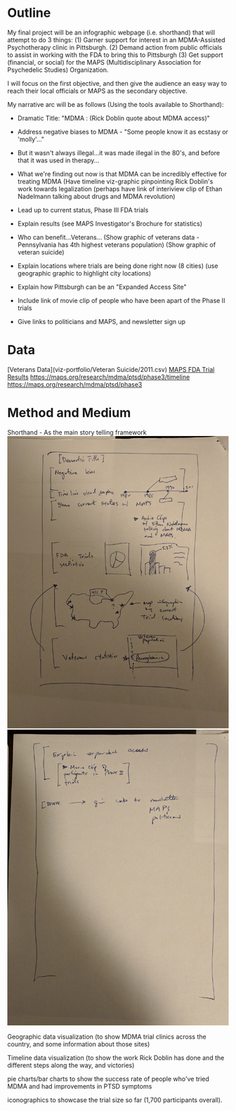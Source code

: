 # Outline
My final project will be an infographic webpage (i.e. shorthand) that will attempt to do 3 things:
(1) Garner support for interest in an MDMA-Assisted Psychotherapy clinic in Pittsburgh.
(2) Demand action from public officials to assist in working with the FDA to bring this to Pittsburgh
(3) Get support (financial, or social) for the MAPS (Multidisciplinary Association for Psychedelic Studies) Organization.

I will focus on the first objective, and then give the audience an easy way to reach their local officials or MAPS as the secondary objective.

My narrative arc will be as follows (Using the tools available to Shorthand):
- Dramatic Title: "MDMA : (Rick Doblin quote about MDMA access)"
- Address negative biases to MDMA - "Some people know it as ecstasy or 'molly'..."
- But it wasn't always illegal...it was made illegal in the 80's, and before that it was used in therapy...
- What we're finding out now is that MDMA can be incredibly effective for treating MDMA
  (Have timeline viz-graphic pinpointing Rick Doblin's work towards legalization
  (perhaps have link of interiview clip of Ethan Nadelmann talking about drugs and MDMA revolution)
  
- Lead up to current status, Phase III FDA trials
- Explain results (see MAPS Investigator's Brochure for statistics)
- Who can benefit...Veterans...
  (Show graphic of veterans data - Pennsylvania has 4th highest veterans population)
  (Show graphic of veteran suicide)
  
- Explain locations where trials are being done right now (8 cities)
  (use geographic graphic to highlight city locations)
  
- Explain how Pittsburgh can be an "Expanded Access Site"

- Include link of movie clip of people who have been apart of the Phase II trials

- Give links to politicians and MAPS, and newsletter sign up

# Data
[Veterans Data](viz-portfolio/Veteran Suicide/2011.csv)
[MAPS FDA Trial Results](MAPS_2018_MDMA_Investigators_Brochure_Edition10_10JUL2018.pdf)
https://maps.org/research/mdma/ptsd/phase3/timeline
https://maps.org/research/mdma/ptsd/phase3
      
      
# Method and Medium
Shorthand - As the main story telling framework
![Shorthand Sketch 1](https://github.com/Wilson-Mui/viz-portfolio/blob/aa496e97256b879967e34d34ef34353d2d652b18/IMG_20190210_215636.jpg)
![Shorthand Sketch 2](https://github.com/Wilson-Mui/viz-portfolio/blob/master/IMG_20190210_215641.jpg)
      


Geographic data visualization (to show MDMA trial clinics across the country, and some information about those sites)

Timeline data visualization (to show the work Rick Doblin has done and the different steps along the way, and victories)

pie charts/bar charts to show the success rate of people who've tried MDMA and had improvements in PTSD symptoms

iconographics to showcase the trial size so far (1,700 participants overall).
